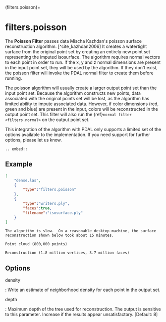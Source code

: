 (filters.poisson)=

# filters.poisson

The **Poisson Filter** passes data Mischa Kazhdan's poisson surface
reconstruction
algorithm. [^cite_kazhdan2006]  It creates a watertight surface from the original
point set by creating an entirely new point set representing the imputed
isosurface.  The algorithm requires normal vectors to each point in order
to run.  If the x, y and z normal dimensions are present in the input point
set, they will be used by the algorithm.  If they don't exist, the poisson
filter will invoke the PDAL normal filter to create them before running.

The poisson algorithm will usually create a larger output point set
than the input point set.  Because the algorithm constructs new points, data
associated with the original points set will be lost, as the algorithm has
limited ability to impute associated data.  However, if color dimensions
(red, green and blue) are present in the input, colors will be reconstructed
in the output point set. This filter will also run the
{ref}`normal filter <filters.normal>` on the output point set.

This integration of the algorithm with PDAL only supports a limited set of
the options available to the implementation.  If you need support for further
options, please let us know.

```{eval-rst}
.. embed::
```

## Example

```json
[
    "dense.las",
    {
        "type":"filters.poisson"
    },
    {
        "type":"writers.ply",
        "faces":true,
        "filename":"isosurface.ply"
    }
]
```

```{note}
The algorithm is slow.  On a reasonable desktop machine, the surface
reconstruction shown below took about 15 minutes.
```

```{figure} ../images/poisson_points.png
Point cloud (800,000 points)
```

```{figure} ../images/poisson_edges.png
Reconstruction (1.8 million vertices, 3.7 million faces)
```

## Options

density

: Write an estimate of neighborhood density for each point in the output
  set.

depth

: Maximum depth of the tree used for reconstruction. The output is sensitive
  to this parameter.  Increase if the results appear unsatisfactory.
  \[Default: 8\]

```{include} filter_opts.md
```
